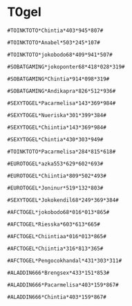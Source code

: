 # T0gel

```
#TOINKTOTO*Chintia*403*945*807#
```

```
#TOINKTOTO*Anabel*503*245*107#
```

```
#TOINKTOTO*jokobodo68*409*941*507#
```

```
#SOBATGAMING*jokoponter68*418*028*319#
```

```
#SOBATGAMING*Chintia*914*098*319#
```

```
#SOBATGAMING*Andikapra*826*512*936#
```

```
#SEXYTOGEL*Pacarmelisa*143*369*984#
```

```
#SEXYTOGEL*Nueriska*301*399*384#
```

```
#SEXYTOGEL*Chiintia*143*369*984#
```

```
#SEXYTOGEL*Chintia*430*303*949#
```

```
#TOINKTOTO*Pacarmelisa*284*815*618#
```

```
#EUROTOGEL*azka553*629*602*693#
```

```
#EUROTOGEL*Chiintia*809*502*493#
```

```
#EUROTOGEL*Joninur*519*132*803#
```

```
#SEXYTOGEL*Jokokendil68*249*369*384#
```

```
#AFCTOGEL*jokobodo68*016*013*865#
```

```
#AFCTOGEL*Riesska*603*613*665#
```

```
#AFCTOGEL*Chiintiaa*016*013*865#
```

```
#AFCTOGEL*Chiintia*316*813*365#
```

```
#AFCTOGEL*Pengocokhandal*431*303*311#
```

```
#ALADDIN666*Brengsex*433*151*853#
```

```
#ALADDIN666*Pacarmelisa*403*159*867#
```

```
#ALADDIN666*Chintia*403*159*867#
```
